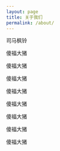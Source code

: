 ```yaml
---
layout: page
title: 关于我们
permalink: /about/
---
```


司马枫铃

傻福大猪

傻福大猪

傻福大猪

傻福大猪

傻福大猪

傻福大猪

傻福大猪

傻福大猪

